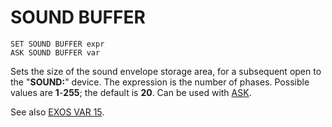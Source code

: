 # SOUND BUFFER

`SET SOUND BUFFER expr`  
`ASK SOUND BUFFER var`

Sets the size of the sound envelope storage area, for a subsequent open to the "**SOUND:**" device. The expression is the number of phases. Possible values are **1**-**255**; the default is **20**. Can be used with [ASK](man_cs-ask.md).

See also [EXOS VAR 15](../exos-info/exos-variables/exos_var15.md).  
